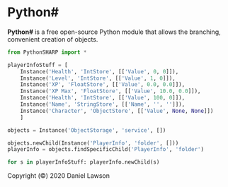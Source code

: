 # Python#
__Python#__ is a free open-source Python module that allows the branching, convenient creation of objects.

```py
from PythonSHARP import *

playerInfoStuff = [
    Instance('Health', 'IntStore', [['Value', 0, 0]]),
    Instance('Level', 'IntStore', [['Value', 1, 0]]),
    Instance('XP', 'FloatStore', [['Value', 0.0, 0.0]]),
    Instance('XP Max', 'FloatStore', [['Value', 10.0, 0.0]]),
    Instance('Health', 'IntStore', [['Value', 100, 0]]),
    Instance('Name', 'StringStore', [['Name', '', '']]),
    Instance('Character', 'ObjectStore', [['Value', None, None]])
    ]

objects = Instance('ObjectStorage', 'service', [])

objects.newChild(Instance('PlayerInfo', 'folder', []))
playerInfo = objects.findSpecificChild('PlayerInfo', 'folder')

for s in playerInfoStuff: playerInfo.newChild(s)
```

Copyright (©) 2020 Daniel Lawson
